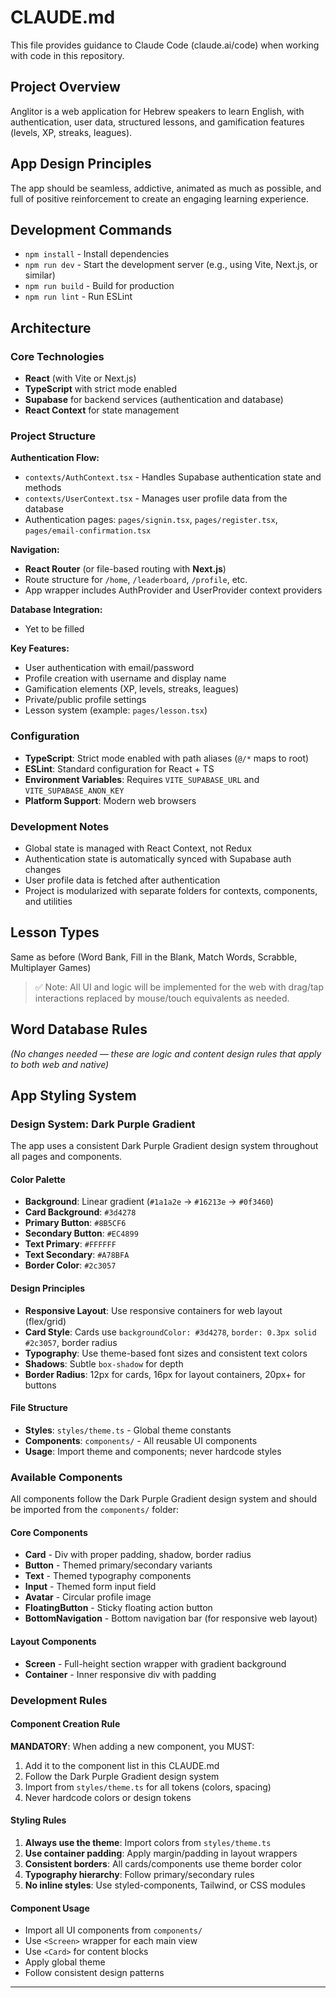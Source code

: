 # CLAUDE.md

This file provides guidance to Claude Code (claude.ai/code) when working with code in this repository.

## Project Overview

Anglitor is a web application for Hebrew speakers to learn English, with authentication, user data, structured lessons, and gamification features (levels, XP, streaks, leagues).

## App Design Principles

The app should be seamless, addictive, animated as much as possible, and full of positive reinforcement to create an engaging learning experience.

## Development Commands

- `npm install` - Install dependencies
- `npm run dev` - Start the development server (e.g., using Vite, Next.js, or similar)
- `npm run build` - Build for production
- `npm run lint` - Run ESLint

## Architecture

### Core Technologies

- **React** (with Vite or Next.js)
- **TypeScript** with strict mode enabled
- **Supabase** for backend services (authentication and database)
- **React Context** for state management

### Project Structure

**Authentication Flow:**

- `contexts/AuthContext.tsx` - Handles Supabase authentication state and methods
- `contexts/UserContext.tsx` - Manages user profile data from the database
- Authentication pages: `pages/signin.tsx`, `pages/register.tsx`, `pages/email-confirmation.tsx`

**Navigation:**

- **React Router** (or file-based routing with **Next.js**)
- Route structure for `/home`, `/leaderboard`, `/profile`, etc.
- App wrapper includes AuthProvider and UserProvider context providers

**Database Integration:**

- Yet to be filled

**Key Features:**

- User authentication with email/password
- Profile creation with username and display name
- Gamification elements (XP, levels, streaks, leagues)
- Private/public profile settings
- Lesson system (example: `pages/lesson.tsx`)

### Configuration

- **TypeScript**: Strict mode enabled with path aliases (`@/*` maps to root)
- **ESLint**: Standard configuration for React + TS
- **Environment Variables**: Requires `VITE_SUPABASE_URL` and `VITE_SUPABASE_ANON_KEY`
- **Platform Support**: Modern web browsers

### Development Notes

- Global state is managed with React Context, not Redux
- Authentication state is automatically synced with Supabase auth changes
- User profile data is fetched after authentication
- Project is modularized with separate folders for contexts, components, and utilities

## Lesson Types

Same as before (Word Bank, Fill in the Blank, Match Words, Scrabble, Multiplayer Games)

> ✅ Note: All UI and logic will be implemented for the web with drag/tap interactions replaced by mouse/touch equivalents as needed.

## Word Database Rules

_(No changes needed — these are logic and content design rules that apply to both web and native)_

## App Styling System

### Design System: Dark Purple Gradient

The app uses a consistent Dark Purple Gradient design system throughout all pages and components.

#### Color Palette

- **Background**: Linear gradient (`#1a1a2e` → `#16213e` → `#0f3460`)
- **Card Background**: `#3d4278`
- **Primary Button**: `#8B5CF6`
- **Secondary Button**: `#EC4899`
- **Text Primary**: `#FFFFFF`
- **Text Secondary**: `#A78BFA`
- **Border Color**: `#2c3057`

#### Design Principles

- **Responsive Layout**: Use responsive containers for web layout (flex/grid)
- **Card Style**: Cards use `backgroundColor: #3d4278`, `border: 0.3px solid #2c3057`, border radius
- **Typography**: Use theme-based font sizes and consistent text colors
- **Shadows**: Subtle `box-shadow` for depth
- **Border Radius**: 12px for cards, 16px for layout containers, 20px+ for buttons

#### File Structure

- **Styles**: `styles/theme.ts` - Global theme constants
- **Components**: `components/` - All reusable UI components
- **Usage**: Import theme and components; never hardcode styles

### Available Components

All components follow the Dark Purple Gradient design system and should be imported from the `components/` folder:

#### Core Components

- **Card** - Div with proper padding, shadow, border radius
- **Button** - Themed primary/secondary variants
- **Text** - Themed typography components
- **Input** - Themed form input field
- **Avatar** - Circular profile image
- **FloatingButton** - Sticky floating action button
- **BottomNavigation** - Bottom navigation bar (for responsive web layout)

#### Layout Components

- **Screen** - Full-height section wrapper with gradient background
- **Container** - Inner responsive div with padding

### Development Rules

#### Component Creation Rule

**MANDATORY**: When adding a new component, you MUST:

1. Add it to the component list in this CLAUDE.md
2. Follow the Dark Purple Gradient design system
3. Import from `styles/theme.ts` for all tokens (colors, spacing)
4. Never hardcode colors or design tokens

#### Styling Rules

1. **Always use the theme**: Import colors from `styles/theme.ts`
2. **Use container padding**: Apply margin/padding in layout wrappers
3. **Consistent borders**: All cards/components use theme border color
4. **Typography hierarchy**: Follow primary/secondary rules
5. **No inline styles**: Use styled-components, Tailwind, or CSS modules

#### Component Usage

- Import all UI components from `components/`
- Use `<Screen>` wrapper for each main view
- Use `<Card>` for content blocks
- Apply global theme
- Follow consistent design patterns

---
